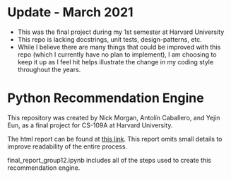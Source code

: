 # Update - March 2021
- This was the final project during my 1st semester at Harvard University
- This repo is lacking docstrings, unit tests, design-patterns, etc.
- While I believe there are many things that could be improved with this repo (which I currently have no plan to implement), I am choosing to keep it up as I feel hit helps illustrate the change in my coding style throughout the years.




# Python Recommendation Engine
This repository was created by Nick Morgan, Antolín Caballero, and Yejin Eun, as a final project for CS-109A at Harvard University.

The html report can be found at [this link](https://nick-morgan.github.io/Python-Recommendation-Engine-Yelp/). This report omits small details to improve readability of the entire process. 

final_report_group12.ipynb includes all of the steps used to create this recommendation engine.

